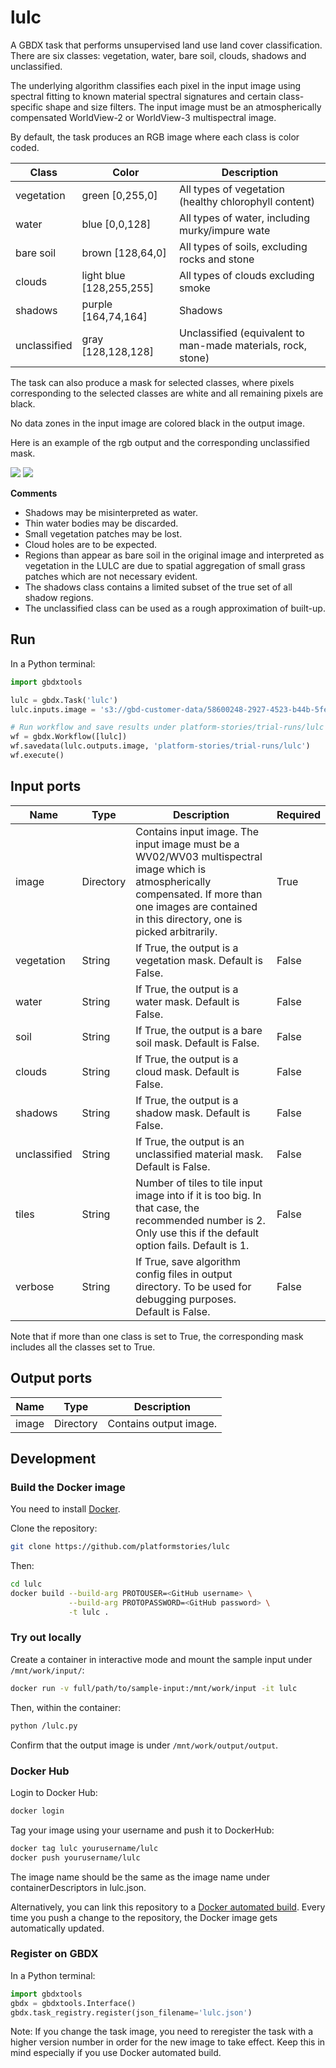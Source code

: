 # lulc

A GBDX task that performs unsupervised land use land cover classification. There are six classes: vegetation, water, bare soil, clouds, shadows and unclassified.

The underlying algorithm classifies each pixel in the input image using spectral fitting to known material spectral signatures and certain class-specific shape and size filters. The input image must be an atmospherically compensated WorldView-2 or WorldView-3 multispectral image.

By default, the task produces an RGB image where each class is color coded.

Class     | Color               | Description
--------------|--------------------|------------
vegetation    | green [0,255,0]                    | All types of vegetation (healthy chlorophyll content)
water         | blue [0,0,128]                     | All types of water, including murky/impure wate
bare soil     | brown [128,64,0]                   | All types of soils, excluding rocks and stone
clouds        | light blue [128,255,255]           | All types of clouds excluding smoke
shadows       | purple [164,74,164]                | Shadows
unclassified  | gray [128,128,128]                 | Unclassified (equivalent to man-made materials, rock, stone)

The task can also produce a mask for selected classes, where pixels corresponding to the selected classes are white and all remaining pixels are black.

No data zones in the input image are colored black in the output image.

Here is an example of the rgb output and the corresponding unclassified mask.

<img src='./images/rgb.png'>  

<img src='./images/unclassified_mask.png'>  


**Comments**

+ Shadows may be misinterpreted as water.
+ Thin water bodies may be discarded.
+ Small vegetation patches may be lost.
+ Cloud holes are to be expected.
+ Regions than appear as bare soil in the original image and interpreted as vegetation in the LULC are due to spatial aggregation of small grass patches which are not necessary evident.
+ The shadows class contains a limited subset of the true set of all shadow regions.
+ The unclassified class can be used as a rough approximation of built-up.

## Run

In a Python terminal:

```python
import gbdxtools

lulc = gbdx.Task('lulc')
lulc.inputs.image = 's3://gbd-customer-data/58600248-2927-4523-b44b-5fec3d278c09/platform-stories/coastal-change/images/pre'

# Run workflow and save results under platform-stories/trial-runs/lulc
wf = gbdx.Workflow([lulc])
wf.savedata(lulc.outputs.image, 'platform-stories/trial-runs/lulc')
wf.execute()
```

## Input ports

| Name  | Type |  Description | Required |
|-------|--------------|----------------|----------------|
| image | Directory | Contains input image. The input image must be a WV02/WV03 multispectral image which is atmospherically compensated. If more than one images are contained in this directory, one is picked arbitrarily. | True |
| vegetation | String | If True, the output is a vegetation mask. Default is False. | False |
| water | String | If True, the output is a water mask. Default is False. | False |
| soil | String | If True, the output is a bare soil mask. Default is False. | False |
| clouds | String | If True, the output is a cloud mask. Default is False. | False |
| shadows | String | If True, the output is a shadow mask. Default is False. | False |
| unclassified | String | If True, the output is an unclassified material mask. Default is False. | False |
| tiles | String | Number of tiles to tile input image into if it is too big. In that case, the recommended number is 2. Only use this if the default option fails. Default is 1. | False |
| verbose | String | If True, save algorithm config files in output directory. To be used for debugging purposes. Default is False. | False |

Note that if more than one class is set to True, the corresponding mask includes all the classes set to True.

## Output ports

| Name  | Type | Description                                    |
|-------|---------|---------------------------------------------------|
| image | Directory | Contains output image. |


## Development

### Build the Docker image

You need to install [Docker](https://docs.docker.com/engine/installation/).

Clone the repository:

```bash
git clone https://github.com/platformstories/lulc
```

Then:

```bash
cd lulc
docker build --build-arg PROTOUSER=<GitHub username> \
             --build-arg PROTOPASSWORD=<GitHub password> \
             -t lulc .
```

### Try out locally

Create a container in interactive mode and mount the sample input under `/mnt/work/input/`:

```bash
docker run -v full/path/to/sample-input:/mnt/work/input -it lulc
```

Then, within the container:

```bash
python /lulc.py
```

Confirm that the output image is under `/mnt/work/output/output`.

### Docker Hub

Login to Docker Hub:

```bash
docker login
```

Tag your image using your username and push it to DockerHub:

```bash
docker tag lulc yourusername/lulc
docker push yourusername/lulc
```

The image name should be the same as the image name under containerDescriptors in lulc.json.

Alternatively, you can link this repository to a [Docker automated build](https://docs.docker.com/docker-hub/builds/).
Every time you push a change to the repository, the Docker image gets automatically updated.

### Register on GBDX

In a Python terminal:

```python
import gbdxtools
gbdx = gbdxtools.Interface()
gbdx.task_registry.register(json_filename='lulc.json')
```

Note: If you change the task image, you need to reregister the task with a higher version number
in order for the new image to take effect. Keep this in mind especially if you use Docker automated build.
